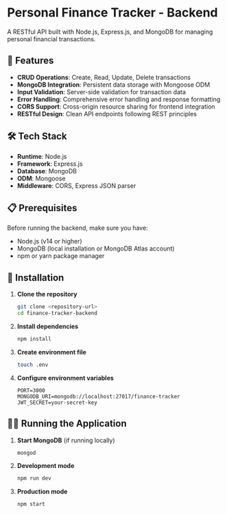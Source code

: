 # Personal Finance Tracker - Backend

A RESTful API built with Node.js, Express.js, and MongoDB for managing personal financial transactions.

## 🚀 Features

- **CRUD Operations**: Create, Read, Update, Delete transactions
- **MongoDB Integration**: Persistent data storage with Mongoose ODM
- **Input Validation**: Server-side validation for transaction data
- **Error Handling**: Comprehensive error handling and response formatting
- **CORS Support**: Cross-origin resource sharing for frontend integration
- **RESTful Design**: Clean API endpoints following REST principles

## 🛠️ Tech Stack

- **Runtime**: Node.js
- **Framework**: Express.js
- **Database**: MongoDB
- **ODM**: Mongoose
- **Middleware**: CORS, Express JSON parser

## 📋 Prerequisites

Before running the backend, make sure you have:

- Node.js (v14 or higher)
- MongoDB (local installation or MongoDB Atlas account)
- npm or yarn package manager

## 🔧 Installation

1. **Clone the repository**
   ```bash
   git clone <repository-url>
   cd finance-tracker-backend
   ```

2. **Install dependencies**
   ```bash
   npm install
   ```

3. **Create environment file**
   ```bash
   touch .env
   ```

4. **Configure environment variables**
   ```env
   PORT=3000
   MONGODB_URI=mongodb://localhost:27017/finance-tracker
   JWT_SECRET=your-secret-key
   ```


## 🏃‍♂️ Running the Application

1. **Start MongoDB** (if running locally)
   ```bash
   mongod
   ```

2. **Development mode**
   ```bash
   npm run dev
   ```

3. **Production mode**
   ```bash
   npm start
   ```





